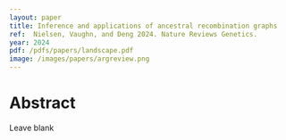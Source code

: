 ```yaml
---
layout: paper
title: Inference and applications of ancestral recombination graphs
ref:  Nielsen, Vaughn, and Deng 2024. Nature Reviews Genetics.
year: 2024
pdf: /pdfs/papers/landscape.pdf
image: /images/papers/argreview.png
---
```


# Abstract

Leave blank
